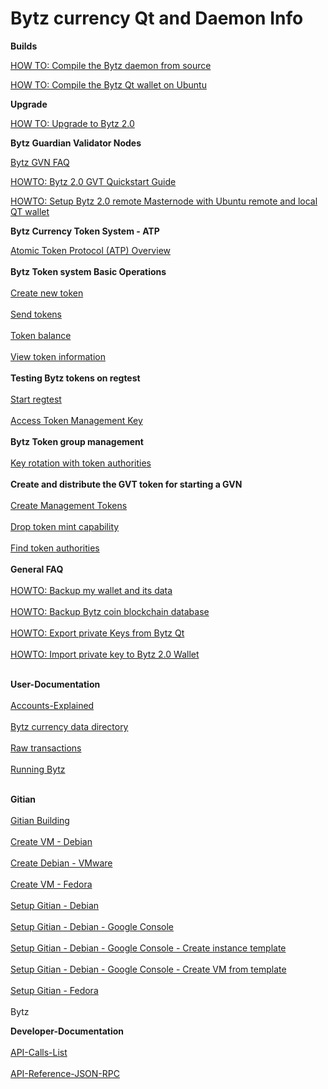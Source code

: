 # **Bytz currency Qt and Daemon Info**

**Builds**

[HOW TO: Compile the Bytz daemon from source](HOW-TO:-Compile-Bytz-daemon-from-source)

[HOW TO: Compile the Bytz Qt wallet on Ubuntu](HOW-TO:-Compile-Bytz-Qt-wallet-on-Ubuntu)

**Upgrade**

[HOW TO: Upgrade to Bytz 2.0 ](How-to-Upgrade-to-Bytz-2.0)

**Bytz Guardian Validator Nodes**

[Bytz GVN FAQ](GVN-FAQ)<br>

[HOWTO: Bytz 2.0 GVT Quickstart Guide](How-to_Bytz-2.0-GVT-Quickstart-Guide)
<br>

[HOWTO: Setup Bytz 2.0 remote Masternode with Ubuntu remote and local QT wallet](How-to_Setup-Bytz-2.0-GVT-with-Ubuntu-remote-and-local-QT-wallet)

**Bytz Currency Token System - ATP**

[Atomic Token Protocol (ATP) Overview](Atomic-Token-Protocol-the-Bytz-Currency-Token-System)
<br><br>
**Bytz Token system Basic Operations**
<br><br>
[Create new token](UseCase_-_Create-New-Token)
<br><br>
[Send tokens](UseCases_tokens_Send-tokens.md)
<br><br>
[Token balance](UseCases_tokens_Token-balance.md)
<br><br>
[View token information](UseCases_tokens_View-token-information.md)
<br><br>
**Testing Bytz tokens on regtest**
<br><br>
[Start regtest](UseCases_regtest_Start-regtest.md)
<br><br>
[Access Token Management Key](UseCases_regtest_Access-Token-Management-Key.md)
<br><br>
**Bytz Token group management**
<br><br>
[Key rotation with token authorities](UseCases_tokens_Key-rotation-with-token-authorities.md)
<br><br>
**Create and distribute the GVT token for starting a GVN**
<br><br>
[Create Management Tokens](UseCases_tokens_Create-Management-Tokens.md)
<br><br>
[Drop token mint capability](UseCases_tokens_Drop-token-mint-capability.md)
<br><br>
[Find token authorities](UseCases_tokens_Find-token-authorities.md)
<br><br>
**General FAQ**<br><br>
[HOWTO: Backup my wallet and its data](How-to_backup-my-wallet-and-its-data)<br><br>
[HOWTO: Backup Bytz coin blockchain database](How-to_backup-ION-coin-blockchain-database)<br><br>
[HOWTO: Export private Keys from Bytz Qt](How-to_export-private-keys-from-Bytz-Qt)<br><br>
[HOWTO: Import private key to Bytz 2.0 Wallet](How-to_Import-private-key-to-Bytz-Wallet)<br><br>

**User-Documentation**<br><br>
[Accounts-Explained](Doc_Accounts-Explained)<br><br>
[Bytz currency data directory](Doc_Bytz-currency-data-directory)<br><br>
[Raw transactions](Doc_Raw-transactions)<br><br>
[Running Bytz](Doc_Running-Bytz)<br><br>

**Gitian**<br><br>
[Gitian Building](Gitian-building)<br><br>
[Create VM - Debian](Gitian-building-create-VM-Debian)<br><br>
[Create Debian - VMware](Gitian-building-create-Debian-VMware)<br><br>
[Create VM - Fedora](Gitian-building-create-VM-Fedora)<br><br>
[Setup Gitian - Debian](Gitian-building-setup-Gitian-Debian)<br><br>
[Setup Gitian - Debian - Google Console](Gitian-building-setup-Gitian-Debian-Google-Console)<br><br>
[Setup Gitian - Debian - Google Console - Create instance template](Gitian-building-setup-Gitian-Debian-Google-Console-Create-instance-template)<br><br>
[Setup Gitian - Debian - Google Console - Create VM from template](Gitian-building-setup-Gitian-Debian-Google-Console-Create-VM-from-template)<br><br>
[Setup Gitian - Fedora](Gitian-building-setup-Gitian-Fedora)
<br><br>Bytz

**Developer-Documentation**<br><br>
[API-Calls-List](API-Calls-List)<br><br>
[API-Reference-JSON-RPC](API-Reference-JSON-RPC)<br><br>
